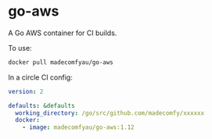 # go-aws

A Go AWS container for CI builds.

To use:

```bash
docker pull madecomfyau/go-aws
```

In a circle CI config:

```yaml
version: 2

defaults: &defaults
  working_directory: /go/src/github.com/madecomfy/xxxxxx
  docker:
    - image: madecomfyau/go-aws:1.12
```
